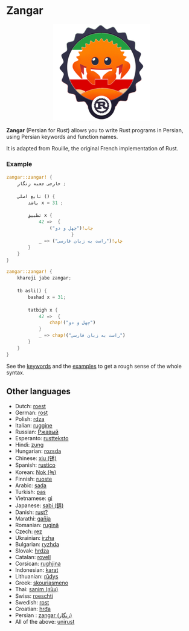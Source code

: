 # Zangar

<div align="center">
    <img src="https://github.com/ui-ce/zangar/raw/asli/zangar-small.png">
</div>

**Zangar** (Persian for _Rust_) allows you to write Rust programs in Persian, using Persian keywords and function names.

It is adapted from Rouille, the original French implementation of Rust.

### Example

```rust
zangar::zangar! {
    خارجی جعبه زنگار ;

    تابع اصلی () {
        باشد x = 31 ;

        تطبیق x {        
            42 =>  {
                چاپ!("چهل و دو")                
                        }
            _ => چاپ!("راست به زبان فارسی")            
        }
    }
}
```


```rust
zangar::zangar! {
    khareji jabe zangar;

    tb asli() {
        bashad x = 31;

        tatbigh x {        
            42 =>  {
                chap!("چهل و دو")                
            }
            _ => chap!("راست به زبان فارسی")            
        }
    }
}
```

See the [keywords](./zangar_proc_macro/src/lib.rs) and the [examples](./examples/src/main.rs) to get a rough sense of the whole syntax.

## Other languages

- Dutch: [roest](https://github.com/jeroenhd/roest)
- German: [rost](https://github.com/michidk/rost)
- Polish: [rdza](https://github.com/phaux/rdza)
- Italian: [ruggine](https://github.com/DamianX/ruggine)
- Russian: [Ржавый](https://github.com/Sanceilaks/rzhavchina)
- Esperanto: [rustteksto](https://github.com/dscottboggs/rustteksto)
- Hindi: [zung](https://github.com/rishit-khandelwal/zung)
- Hungarian: [rozsda](https://github.com/jozsefsallai/rozsda)
- Chinese: [xiu (锈)](https://github.com/lucifer1004/xiu)
- Spanish: [rustico](https://github.com/UltiRequiem/rustico)
- Korean: [Nok (녹)](https://github.com/Alfex4936/nok)
- Finnish: [ruoste](https://github.com/vkoskiv/ruoste)
- Arabic: [sada](https://github.com/LAYGATOR/sada)
- Turkish: [pas](https://github.com/ekimb/pas)
- Vietnamese: [gỉ](https://github.com/Huy-Ngo/gir)
- Japanese: [sabi (錆)](https://github.com/yuk1ty/sabi)
- Danish: [rust?](https://github.com/LunaTheFoxgirl/rust-dk)
- Marathi: [gan̄ja](https://github.com/pranavgade20/ganja)
- Romanian: [rugină](https://github.com/aionescu/rugina)
- Czech: [rez](https://github.com/radekvit/rez)
- Ukrainian: [irzha](https://github.com/brokeyourbike/irzha)
- Bulgarian: [ryzhda](https://github.com/gavadinov/ryzhda)
- Slovak: [hrdza](https://github.com/TheMessik/hrdza)
- Catalan: [rovell](https://github.com/gborobio73/rovell)
- Corsican: [rughjina](https://github.com/aldebaranzbradaradjan/rughjina)
- Indonesian: [karat](https://github.com/annurdien/karat)
- Lithuanian: [rūdys](https://github.com/TruncatedDinosour/rudys)
- Greek: [skouriasmeno](https://github.com/devlocalhost/skouriasmeno)
- Thai: [sanim (สนิม)](https://github.com/korewaChino/sanim)
- Swiss: [roeschti](https://github.com/Georg-code/roeschti)
- Swedish: [rost](https://github.com/vojd/rost/)
- Croatian: [hrđa](https://github.com/njelich/hrdja)
- Persian : [zangar (زنگار)](https://github.com/ui-ce/zangar)
- All of the above: [unirust](https://github.com/charyan/unirust)

